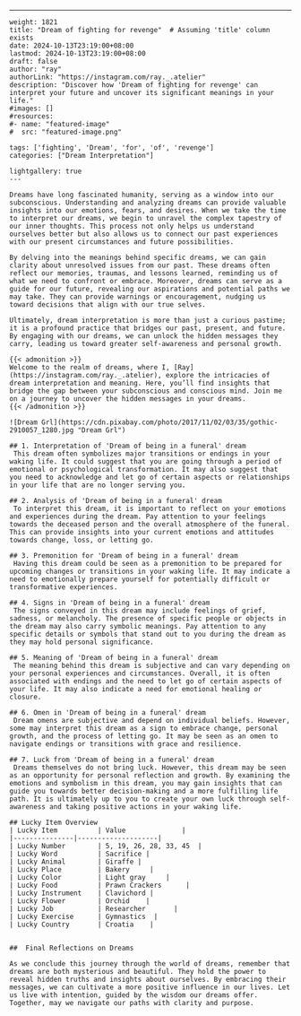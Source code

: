 ---
    weight: 1821
    title: "Dream of fighting for revenge"  # Assuming 'title' column exists
    date: 2024-10-13T23:19:00+08:00
    lastmod: 2024-10-13T23:19:00+08:00
    draft: false
    author: "ray"
    authorLink: "https://instagram.com/ray._.atelier"
    description: "Discover how 'Dream of fighting for revenge' can interpret your future and uncover its significant meanings in your life."
    #images: []
    #resources:
    #- name: "featured-image"
    #  src: "featured-image.png"
    
    tags: ['fighting', 'Dream', 'for', 'of', 'revenge']
    categories: ["Dream Interpretation"]
    
    lightgallery: true
    ---
    
    Dreams have long fascinated humanity, serving as a window into our subconscious. Understanding and analyzing dreams can provide valuable insights into our emotions, fears, and desires. When we take the time to interpret our dreams, we begin to unravel the complex tapestry of our inner thoughts. This process not only helps us understand ourselves better but also allows us to connect our past experiences with our present circumstances and future possibilities.
    
    By delving into the meanings behind specific dreams, we can gain clarity about unresolved issues from our past. These dreams often reflect our memories, traumas, and lessons learned, reminding us of what we need to confront or embrace. Moreover, dreams can serve as a guide for our future, revealing our aspirations and potential paths we may take. They can provide warnings or encouragement, nudging us toward decisions that align with our true selves.
    
    Ultimately, dream interpretation is more than just a curious pastime; it is a profound practice that bridges our past, present, and future. By engaging with our dreams, we can unlock the hidden messages they carry, leading us toward greater self-awareness and personal growth.
    
    {{< admonition >}}
    Welcome to the realm of dreams, where I, [Ray](https://instagram.com/ray._.atelier), explore the intricacies of dream interpretation and meaning. Here, you’ll find insights that bridge the gap between your subconscious and conscious mind. Join me on a journey to uncover the hidden messages in your dreams.
    {{< /admonition >}}
    
    ![Dream Grl](https://cdn.pixabay.com/photo/2017/11/02/03/35/gothic-2910057_1280.jpg "Dream Grl")
    
    ## 1. Interpretation of 'Dream of being in a funeral' dream
     This dream often symbolizes major transitions or endings in your waking life. It could suggest that you are going through a period of emotional or psychological transformation. It may also suggest that you need to acknowledge and let go of certain aspects or relationships in your life that are no longer serving you.
    
    ## 2. Analysis of 'Dream of being in a funeral' dream
     To interpret this dream, it is important to reflect on your emotions and experiences during the dream. Pay attention to your feelings towards the deceased person and the overall atmosphere of the funeral. This can provide insights into your current emotions and attitudes towards change, loss, or letting go.
    
    ## 3. Premonition for 'Dream of being in a funeral' dream
     Having this dream could be seen as a premonition to be prepared for upcoming changes or transitions in your waking life. It may indicate a need to emotionally prepare yourself for potentially difficult or transformative experiences.
    
    ## 4. Signs in 'Dream of being in a funeral' dream
     The signs conveyed in this dream may include feelings of grief, sadness, or melancholy. The presence of specific people or objects in the dream may also carry symbolic meanings. Pay attention to any specific details or symbols that stand out to you during the dream as they may hold personal significance.
    
    ## 5. Meaning of 'Dream of being in a funeral' dream
     The meaning behind this dream is subjective and can vary depending on your personal experiences and circumstances. Overall, it is often associated with endings and the need to let go of certain aspects of your life. It may also indicate a need for emotional healing or closure.
    
    ## 6. Omen in 'Dream of being in a funeral' dream
     Dream omens are subjective and depend on individual beliefs. However, some may interpret this dream as a sign to embrace change, personal growth, and the process of letting go. It may be seen as an omen to navigate endings or transitions with grace and resilience.
    
    ## 7. Luck from 'Dream of being in a funeral' dream
     Dreams themselves do not bring luck. However, this dream may be seen as an opportunity for personal reflection and growth. By examining the emotions and symbolism in this dream, you may gain insights that can guide you towards better decision-making and a more fulfilling life path. It is ultimately up to you to create your own luck through self-awareness and taking positive actions in your waking life.
    
    ## Lucky Item Overview
    | Lucky Item          | Value              |
    |---------------|--------------------|
    | Lucky Number        | 5, 19, 26, 28, 33, 45  |
    | Lucky Word          | Sacrifice |
    | Lucky Animal        | Giraffe |
    | Lucky Place         | Bakery     |
    | Lucky Color         | Light gray     |
    | Lucky Food          | Prawn Crackers      |
    | Lucky Instrument    | Clavichord |
    | Lucky Flower        | Orchid    |
    | Lucky Job           | Researcher       |
    | Lucky Exercise      | Gymnastics  |
    | Lucky Country       | Croatia    |
    
    
    ##  Final Reflections on Dreams
    
    As we conclude this journey through the world of dreams, remember that dreams are both mysterious and beautiful. They hold the power to reveal hidden truths and insights about ourselves. By embracing their messages, we can cultivate a more positive influence in our lives. Let us live with intention, guided by the wisdom our dreams offer. Together, may we navigate our paths with clarity and purpose.
    